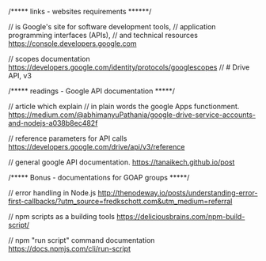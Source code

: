 /***** links - websites requirements ******/

// is Google's site for software development tools,
// application programming interfaces (APIs),
// and technical resources
https://console.developers.google.com

// scopes documentation
https://developers.google.com/identity/protocols/googlescopes // # Drive API, v3


/***** readings - Google API documentation *****/

// article which explain
// in plain words the google Apps functionment.
https://medium.com/@abhimanyuPathania/google-drive-service-accounts-and-nodejs-a038b8ec482f

// reference parameters for API calls
https://developers.google.com/drive/api/v3/reference


// general google API documentation.
https://tanaikech.github.io/post


/***** Bonus - documentations for GOAP groups *****/

// error handling in Node.js http://thenodeway.io/posts/understanding-error-first-callbacks/?utm_source=fredkschott.com&utm_medium=referral

// npm scripts as a building tools
https://deliciousbrains.com/npm-build-script/


 // npm "run script" command documentation
 https://docs.npmjs.com/cli/run-script
